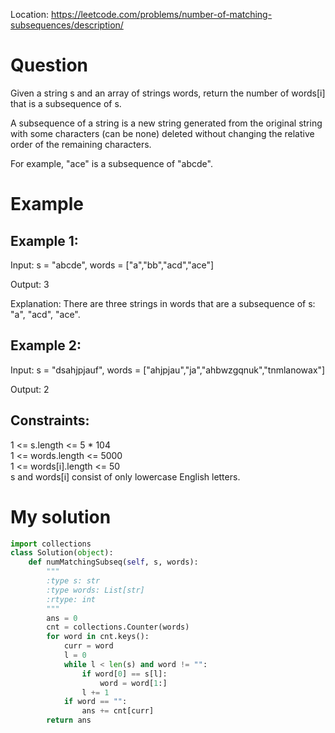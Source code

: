 Location: https://leetcode.com/problems/number-of-matching-subsequences/description/
# Question
Given a string s and an array of strings words, return the number of words[i] that is a subsequence of s.

A subsequence of a string is a new string generated from the original string with some characters (can be none) deleted without changing the relative order of the remaining characters.

For example, "ace" is a subsequence of "abcde".

 
# Example

## Example 1:

Input: s = "abcde", words = ["a","bb","acd","ace"]

Output: 3

Explanation: There are three strings in words that are a subsequence of s: "a", "acd", "ace".

## Example 2:

Input: s = "dsahjpjauf", words = ["ahjpjau","ja","ahbwzgqnuk","tnmlanowax"]

Output: 2

## Constraints:

1 <= s.length <= 5 * 104\
1 <= words.length <= 5000\
1 <= words[i].length <= 50\
s and words[i] consist of only lowercase English letters.
 

# My solution 
```python
import collections
class Solution(object):
    def numMatchingSubseq(self, s, words):
        """
        :type s: str
        :type words: List[str]
        :rtype: int
        """
        ans = 0
        cnt = collections.Counter(words)
        for word in cnt.keys():
            curr = word
            l = 0
            while l < len(s) and word != "":
                if word[0] == s[l]:
                    word = word[1:]
                l += 1
            if word == "":
                ans += cnt[curr]
        return ans
            
```
